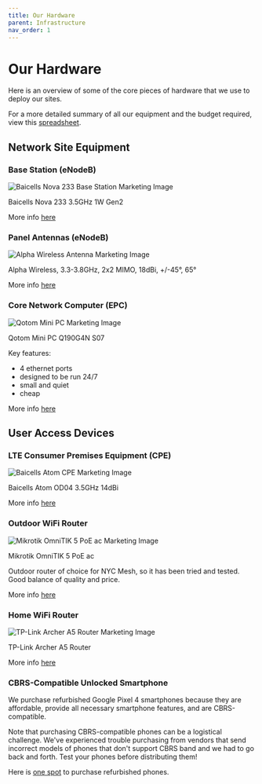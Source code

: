 ```yaml
---
title: Our Hardware
parent: Infrastructure
nav_order: 1
---
```


# Our Hardware

Here is an overview of some of the core pieces of hardware that we use to deploy our sites.

For a more detailed summary of all our equipment and the budget required,
view this [spreadsheet](https://docs.google.com/spreadsheets/d/1m2YK6NJJCC1kbdP0HneVJzgycHK7Y2Kv44iCf-UCpn8/edit?usp=sharing).

## Network Site Equipment

### Base Station (eNodeB)
![Baicells Nova 233 Base Station Marketing Image](https://www.doubleradius.com/images/Nova-233-3-5GHz-1W-Gen2-mBS1105_02.jpg?resizeid=3&resizeh=1000&resizew=1000)

Baicells Nova 233 3.5GHz 1W Gen2

More info [here](https://www.doubleradius.com/baicells-nova-233-gen-2-enodeb-outdoor-base-station)

### Panel Antennas (eNodeB)
![Alpha Wireless Antenna Marketing Image](https://www.lastmilegear.com/wp-content/uploads/2017/12/aw3014.jpg)

Alpha Wireless, 3.3-3.8GHz, 2x2 MIMO, 18dBi, +/-45°, 65°

More info [here](https://www.lastmilegear.com/shop/alpha-aw3014/)

### Core Network Computer (EPC)
![Qotom Mini PC Marketing Image](https://www.qotom.net/upload/thumb_src/400_400/1526031726.jpg)

Qotom Mini PC Q190G4N S07

Key features:
- 4 ethernet ports
- designed to be run 24/7
- small and quiet
- cheap

More info [here](https://www.qotom.net/product/36.html)

## User Access Devices

### LTE Consumer Premises Equipment (CPE)
![Baicells Atom CPE Marketing Image](https://www.lastmilegear.com/wp-content/uploads/2018/02/Baicells-Atom-eg8035L.jpg)

Baicells Atom OD04 3.5GHz 14dBi

More info [here](https://www.lastmilegear.com/shop/atom-od04-3-5ghz-14dbi-gen2/)

### Outdoor WiFi Router
![Mikrotik OmniTIK 5 PoE ac Marketing Image](https://www.wifi-stock.com/full/omnitik_5ac.jpg?size=10)

Mikrotik OmniTIK 5 PoE ac

Outdoor router of choice for NYC Mesh, so it has been tried and tested. Good balance of quality and price.

More info [here](https://mikrotik.com/product/rbomnitikpg_5hacd)

### Home WiFi Router
![TP-Link Archer A5 Router Marketing Image](https://m.media-amazon.com/images/I/51R2a9p-vNL._AC_SS450_.jpg)

TP-Link Archer A5 Router

More info [here](https://www.tp-link.com/us/home-networking/wifi-router/archer-a5/)

### CBRS-Compatible Unlocked Smartphone

We purchase refurbished Google Pixel 4 smartphones because they are affordable, provide all
necessary smartphone features, and are CBRS-compatible.

Note that purchasing CBRS-compatible phones can be a logistical challenge. We've experienced trouble purchasing
from vendors that send incorrect models of phones that don't support CBRS band and we had to go back and forth.
Test your phones before distributing them!

Here is [one spot](https://www.backmarket.com/search?q=pixel%204&ga_search=pixel%204) to purchase refurbished phones.
